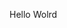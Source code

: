 Hello Wolrd


































































































































































































































































































































































































































































































































































































































































































































































































































































































































